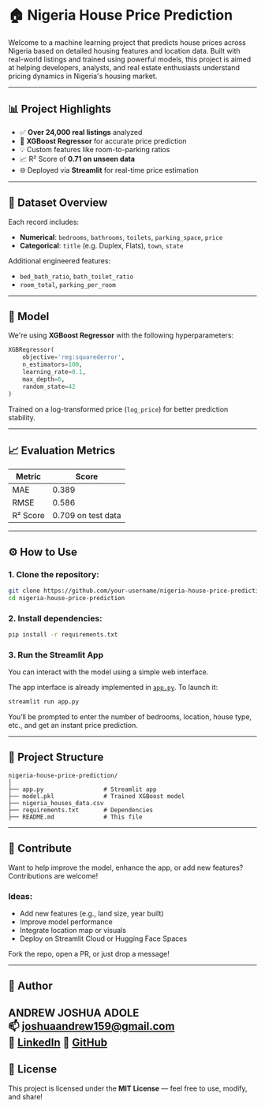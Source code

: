 # 🏠 Nigeria House Price Prediction

Welcome to a machine learning project that predicts house prices across Nigeria based on detailed housing features and location data. Built with real-world listings and trained using powerful models, this project is aimed at helping developers, analysts, and real estate enthusiasts understand pricing dynamics in Nigeria's housing market.

---

## 📊 Project Highlights

- ✅ **Over 24,000 real listings** analyzed
- 🧠 **XGBoost Regressor** for accurate price prediction
- 💡 Custom features like room-to-parking ratios
- 📈 R² Score of **0.71 on unseen data**
- 🌐 Deployed via **Streamlit** for real-time price estimation

---

## 📁 Dataset Overview

Each record includes:

- **Numerical**: `bedrooms`, `bathrooms`, `toilets`, `parking_space`, `price`
- **Categorical**: `title` (e.g. Duplex, Flats), `town`, `state`

Additional engineered features:

- `bed_bath_ratio`, `bath_toilet_ratio`
- `room_total`, `parking_per_room`

---

## 🧠 Model

We're using **XGBoost Regressor** with the following hyperparameters:

```python
XGBRegressor(
    objective='reg:squarederror',
    n_estimators=100,
    learning_rate=0.1,
    max_depth=6,
    random_state=42
)
```

Trained on a log-transformed price (`log_price`) for better prediction stability.

---

## 📈 Evaluation Metrics

| Metric       | Score    |
|--------------|----------|
| MAE          | 0.389    |
| RMSE         | 0.586    |
| R² Score     | 0.709 on test data |

---

## ⚙️ How to Use

### 1. Clone the repository:

```bash
git clone https://github.com/your-username/nigeria-house-price-prediction.git
cd nigeria-house-price-prediction
```

### 2. Install dependencies:

```bash
pip install -r requirements.txt
```

### 3. Run the Streamlit App

You can interact with the model using a simple web interface.

The app interface is already implemented in [`app.py`](./app.py). To launch it:

```bash
streamlit run app.py
```

You’ll be prompted to enter the number of bedrooms, location, house type, etc., and get an instant price prediction.

---

## 📂 Project Structure

```
nigeria-house-price-prediction/
│
├── app.py                 # Streamlit app
├── model.pkl              # Trained XGBoost model
├── nigeria_houses_data.csv
├── requirements.txt       # Dependencies
├── README.md              # This file
```

---

## 🙌 Contribute

Want to help improve the model, enhance the app, or add new features? Contributions are welcome!

### Ideas:
- Add new features (e.g., land size, year built)
- Improve model performance
- Integrate location map or visuals
- Deploy on Streamlit Cloud or Hugging Face Spaces

Fork the repo, open a PR, or just drop a message!

---

## 👤 Author

**ANDREW JOSHUA ADOLE**  
📫 joshuaandrew159@gmail.com  
🔗 [LinkedIn](https://linkedin.com/in/joshua-andrew-827018306)
🔗 [GitHub](https://github.com/jobonano)
---

## 📜 License

This project is licensed under the **MIT License** — feel free to use, modify, and share!
